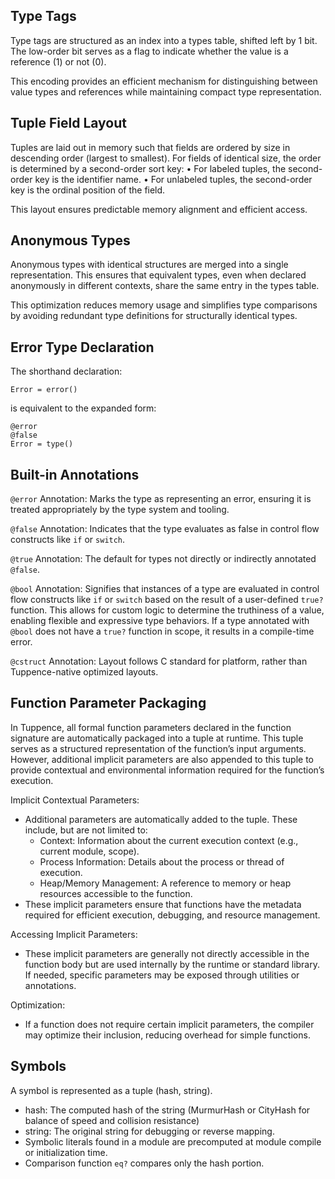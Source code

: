## Type Tags

Type tags are structured as an index into a types table, shifted left by 1 bit. The low-order bit serves as a flag to indicate whether the value is a reference (1) or not (0).

This encoding provides an efficient mechanism for distinguishing between value types and references while maintaining compact type representation.

## Tuple Field Layout

Tuples are laid out in memory such that fields are ordered by size in descending order (largest to smallest). For fields of identical size, the order is determined by a second-order sort key:
	•	For labeled tuples, the second-order key is the identifier name.
	•	For unlabeled tuples, the second-order key is the ordinal position of the field.

This layout ensures predictable memory alignment and efficient access.

## Anonymous Types

Anonymous types with identical structures are merged into a single representation. This ensures that equivalent types, even when declared anonymously in different contexts, share the same entry in the types table.

This optimization reduces memory usage and simplifies type comparisons by avoiding redundant type definitions for structurally identical types.

## Error Type Declaration

The shorthand declaration:

```code
Error = error()
```

is equivalent to the expanded form:

```code
@error
@false
Error = type()
```

## Built-in Annotations

`@error` Annotation: Marks the type as representing an error, ensuring it is treated appropriately by the type system and tooling.

`@false` Annotation: Indicates that the type evaluates as false in control flow constructs like `if` or `switch`.

`@true` Annotation: The default for types not directly or indirectly annotated `@false`.

`@bool` Annotation: Signifies that instances of a type are evaluated in control flow constructs like `if` or `switch` based on the result of a user-defined `true?` function. This allows for custom logic to determine the truthiness of a value, enabling flexible and expressive type behaviors. If a type annotated with `@bool` does not have a `true?` function in scope, it results in a compile-time error.

`@cstruct` Annotation: Layout follows C standard for platform, rather than Tuppence-native optimized layouts.

## Function Parameter Packaging

In Tuppence, all formal function parameters declared in the function signature are automatically packaged into a tuple at runtime. This tuple serves as a structured representation of the function’s input arguments. However, additional implicit parameters are also appended to this tuple to provide contextual and environmental information required for the function’s execution.

Implicit Contextual Parameters:
  * Additional parameters are automatically added to the tuple. These include, but are not limited to:
    * Context: Information about the current execution context (e.g., current module, scope).
    * Process Information: Details about the process or thread of execution.
    * Heap/Memory Management: A reference to memory or heap resources accessible to the function.
  * These implicit parameters ensure that functions have the metadata required for efficient execution, debugging, and resource management.

Accessing Implicit Parameters:
  * These implicit parameters are generally not directly accessible in the function body but are used internally by the runtime or standard library. If needed, specific parameters may be exposed through utilities or annotations.

Optimization:
  * If a function does not require certain implicit parameters, the compiler may optimize their inclusion, reducing overhead for simple functions.

## Symbols

A symbol is represented as a tuple (hash, string).
  * hash: The computed hash of the string (MurmurHash or CityHash for balance of speed and collision resistance)
  * string: The original string for debugging or reverse mapping.
  * Symbolic literals found in a module are precomputed at module compile or initialization time.
  * Comparison function `eq?` compares only the hash portion.

